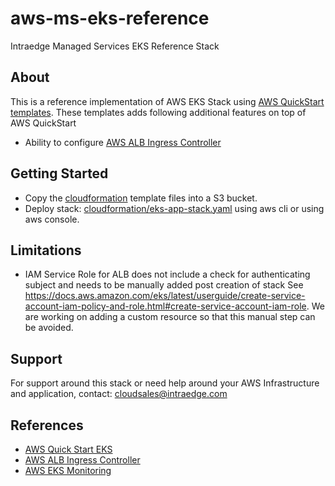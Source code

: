 # aws-ms-eks-reference
Intraedge Managed Services EKS Reference Stack

## About
This is a reference implementation of AWS EKS Stack using [AWS QuickStart templates](https://github.com/aws-quickstart). These templates adds following additional features on top of AWS QuickStart
- Ability to configure [AWS ALB Ingress Controller](https://docs.aws.amazon.com/eks/latest/userguide/alb-ingress.html)

## Getting Started
- Copy the [cloudformation](./cloudformation) template files into a S3 bucket.
- Deploy stack:  [cloudformation/eks-app-stack.yaml](cloudformation/eks-app-stack.yaml) using aws cli or using aws console.


## Limitations
- IAM Service Role for ALB does not include a check for authenticating subject and needs to be manually added post creation of stack See https://docs.aws.amazon.com/eks/latest/userguide/create-service-account-iam-policy-and-role.html#create-service-account-iam-role.  We are working on adding a custom resource so that this manual step can be avoided.

## Support
For support around this stack or need help around your AWS Infrastructure and application, contact: [cloudsales@intraedge.com](mailto:cloudsales@intraedge.com)

## References
- [AWS Quick Start EKS](https://github.com/aws-quickstart/quickstart-amazon-eks)
- [AWS ALB Ingress Controller](https://docs.aws.amazon.com/eks/latest/userguide/alb-ingress.html)
- [AWS EKS Monitoring](https://docs.aws.amazon.com/AmazonCloudWatch/latest/monitoring/Container-Insights-setup-EKS-quickstart.html)
